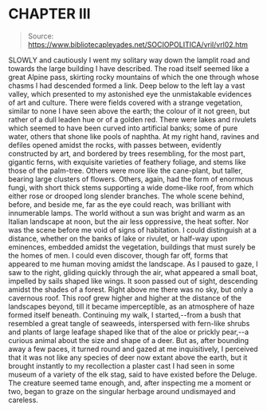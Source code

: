# CHAPTER III

> Source: https://www.bibliotecapleyades.net/SOCIOPOLITICA/vril/vrl02.htm

SLOWLY and cautiously I went my solitary way down the lamplit road and towards the large building I have described. The road itself seemed like a great Alpine pass, skirting rocky mountains of which the one through whose chasms I had descended formed a link. Deep below to the left lay a vast valley, which presented to my astonished eye the unmistakable evidences of art and culture. There were fields covered with a strange vegetation, similar to none I have seen above the earth; the colour of it not green, but rather of a dull leaden hue or of a golden red.
There were lakes and rivulets which seemed to have been curved into artificial banks; some of pure water, others that shone like pools of naphtha. At my right hand, ravines and defiles opened amidst the rocks, with passes between, evidently constructed by art, and bordered by trees resembling, for the most part, gigantic ferns, with exquisite varieties of feathery foliage, and stems like those of the palm-tree. Others were more like the cane-plant, but taller, bearing large clusters of flowers. Others, again, had the form of enormous fungi, with short thick stems supporting a wide dome-like roof, from which either rose or drooped long slender branches. The whole scene behind, before, and beside me, far as the eye could reach, was brilliant with innumerable lamps. The world without a sun was bright and warm as an Italian landscape at noon, but the air less oppressive, the heat softer. Nor was the scene before me void of signs of habitation. I could distinguish at a distance, whether on the banks of lake or rivulet, or half-way upon eminences, embedded amidst the vegetation, buildings that must surely be the homes of men. I could even discover, though far off, forms that appeared to me human moving amidst the landscape. As I paused to gaze, I saw to the right, gliding quickly through the air, what appeared a small boat, impelled by sails shaped like wings. It soon passed out of sight, descending amidst the shades of a forest. Right above me there was no sky, but only a cavernous roof. This roof grew higher and higher at the distance of the landscapes beyond, till it became imperceptible, as an atmosphere of haze formed itself beneath.
Continuing my walk, I started,--from a bush that resembled a great tangle of seaweeds, interspersed with fern-like shrubs and plants of large leafage shaped like that of the aloe or prickly pear,--a curious animal about the size and shape of a deer. But as, after bounding away a few paces, it turned round and gazed at me inquisitively, I perceived that it was not like any species of deer now extant above the earth, but it brought instantly to my recollection a plaster cast I had seen in some museum of a variety of the elk stag, said to have existed before the Deluge. The creature seemed tame enough, and, after inspecting me a moment or two, began to graze on the singular herbage around undismayed and careless.
